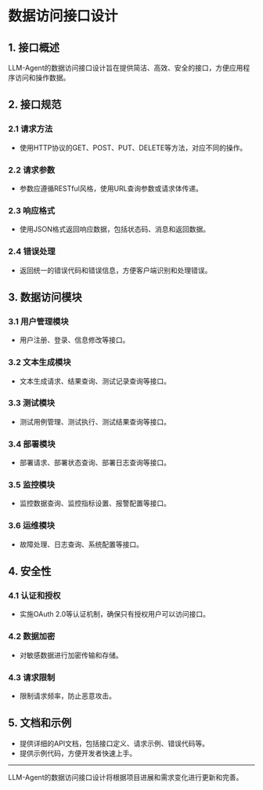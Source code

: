 # 数据访问接口设计

## 1. 接口概述

LLM-Agent的数据访问接口设计旨在提供简洁、高效、安全的接口，方便应用程序访问和操作数据。

## 2. 接口规范

### 2.1 请求方法

- 使用HTTP协议的GET、POST、PUT、DELETE等方法，对应不同的操作。

### 2.2 请求参数

- 参数应遵循RESTful风格，使用URL查询参数或请求体传递。

### 2.3 响应格式

- 使用JSON格式返回响应数据，包括状态码、消息和返回数据。

### 2.4 错误处理

- 返回统一的错误代码和错误信息，方便客户端识别和处理错误。

## 3. 数据访问模块

### 3.1 用户管理模块

- 用户注册、登录、信息修改等接口。

### 3.2 文本生成模块

- 文本生成请求、结果查询、测试记录查询等接口。

### 3.3 测试模块

- 测试用例管理、测试执行、测试结果查询等接口。

### 3.4 部署模块

- 部署请求、部署状态查询、部署日志查询等接口。

### 3.5 监控模块

- 监控数据查询、监控指标设置、报警配置等接口。

### 3.6 运维模块

- 故障处理、日志查询、系统配置等接口。

## 4. 安全性

### 4.1 认证和授权

- 实施OAuth 2.0等认证机制，确保只有授权用户可以访问接口。

### 4.2 数据加密

- 对敏感数据进行加密传输和存储。

### 4.3 请求限制

- 限制请求频率，防止恶意攻击。

## 5. 文档和示例

- 提供详细的API文档，包括接口定义、请求示例、错误代码等。
- 提供示例代码，方便开发者快速上手。

---

LLM-Agent的数据访问接口设计将根据项目进展和需求变化进行更新和完善。